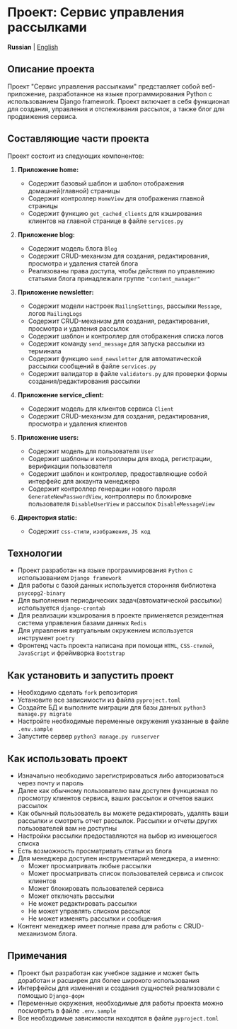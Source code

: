 # Проект: Сервис управления рассылками

**Russian** | [English](docs_eng/README.md)

## Описание проекта

Проект "Сервис управления рассылками" представляет собой веб-приложение, разработанное на языке программирования Python
с использованием Django framework.
Проект включает в себя функционал для создания, управления и отслеживания рассылок, а также блог для продвижения сервиса.

## Составляющие части проекта

Проект состоит из следующих компонентов:

1. **Приложение home:**
    - Содержит базовый шаблон и шаблон отображения домашней(главной) страницы
    - Содержит контроллер `HomeView` для отображения главной страницы
    - Содержит функцию `get_cached_clients` для кэширования клиентов на главной странице в файле `services.py`

2. **Приложение blog:**
   - Содержит модель блога `Blog`
   - Содержит CRUD-механизм для создания, редактирования, просмотра и удаления статей блога
   - Реализованы права доступа, чтобы действия по управлению статьями блога принадлежали группе `"content_manager"`

3. **Приложение newsletter:**
    - Содержит модели настроек `MailingSettings`, рассылки `Message`, логов `MailingLogs`
    - Содержит CRUD-механизм для создания, редактирования, просмотра и удаления рассылок
    - Содержит шаблон и контроллер для отображения списка логов
    - Содержит команду `send_message` для запуска рассылки из терминала
    - Содержит функцию `send_newsletter` для автоматической рассылки сообщений в файле `services.py`
    - Содержит валидатор в файле `validators.py` для проверки формы создания/редактирования рассылки 

4. **Приложение service_client:**
   - Содержит модель для клиентов сервиса `Client`
   - Содержит CRUD-механизм для создания, редактирования, просмотра и удаления клиентов

5. **Приложение users:**
   - Содержит модель для пользователя `User`
   - Содержит шаблоны и контроллеры для входа, регистрации, верификации пользователя 
   - Содержит шаблон и контроллер, предоставляющие собой интерфейс для аккаунта менеджера
   - Содержит контроллер генерации нового пароля `GenerateNewPasswordView`, контроллеры по блокировке пользователя `DisableUserView` и рассылок `DisableMessageView`
   
6. **Директория static:**
    - Содержит `css-стили`, `изображения`, `JS код` 

## Технологии
   - Проект разработан на языке программирования `Python` с использованием `Django framework`
   - Для работы с базой данных используется сторонняя библиотека `psycopg2-binary`
   - Для выполнения периодических задач(автоматической рассылки) используется `django-crontab`
   - Для реализации кэширования в проекте применяется резидентная система управления базами данных `Redis`
   - Для управления виртуальным окружением используется инструмент `poetry`
   - Фронтенд часть проекта написана при помощи `HTML`, `CSS-стилей`, `JavaScript` и фреймворка `Bootstrap`

## Как установить и запустить проект
   - Необходимо сделать `fork` репозитория
   - Установите все зависимости из файла `pyproject.toml`
   - Создайте БД и выполните миграции для базы данных `python3 manage.py migrate`
   - Настройте необходимые переменные окружения указанные в файле `.env.sample`
   - Запустите сервер `python3 manage.py runserver`

## Как использовать проект
   - Изначально необходимо зарегистрироваться либо авторизоваться через почту и пароль
   - Далее как обычному пользователю вам доступен функционал по просмотру клиентов сервиса, ваших рассылок и отчетов ваших рассылок
   - Как обычный пользователь вы можете редактировать, удалять ваши рассылки и смотреть отчет рассылок. Рассылки и отчеты других пользователей вам не доступны
   - Настройки рассылки предоставляются на выбор из имеющегося списка
   - Есть возможность просматривать статьи из блога
   - Для менеджера доступен инструментарий менеджера, а именно:
      - Может просматривать любые рассылки
      - Может просматривать список пользователей сервиса и список клиентов
      - Может блокировать пользователей сервиса
      - Может отключать рассылки
      - Не может редактировать рассылки
      - Не может управлять списком рассылок
      - Не может изменять рассылки и сообщения
   - Контент менеджер имеет полные права для работы с CRUD-механизмом блога.

## Примечания
   - Проект был разработан как учебное задание и может быть доработан и расширен для более широкого использования
   - Интерфейсы для изменения и создания сущностей реализовали с помощью `Django-форм`
   - Переменные окружения, необходимые для работы проекта можно посмотреть в файле `.env.sample`
   - Все необходимые зависимости находятся в файле `pyproject.toml`
